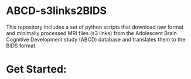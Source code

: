 # ABCD-s3links2BIDS
This repository includes a set of python scripts that download raw format and minimally processed MRI files (s3 links) from the Adolescent Brain Cognitive Development study (ABCD) database and translates them to the BIDS format.
# Get Started:
